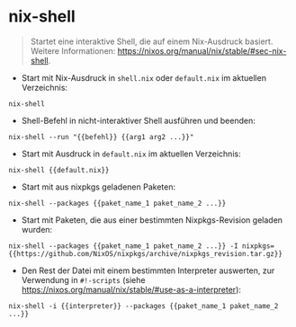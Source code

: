 # nix-shell

> Startet eine interaktive Shell, die auf einem Nix-Ausdruck basiert.
> Weitere Informationen: <https://nixos.org/manual/nix/stable/#sec-nix-shell>.

- Start mit Nix-Ausdruck in `shell.nix` oder `default.nix` im aktuellen Verzeichnis:

`nix-shell`

- Shell-Befehl in nicht-interaktiver Shell ausführen und beenden:

`nix-shell --run "{{befehl}} {{arg1 arg2 ...}}"`

- Start mit Ausdruck in `default.nix` im aktuellen Verzeichnis:

`nix-shell {{default.nix}}`

- Start mit aus nixpkgs geladenen Paketen:

`nix-shell --packages {{paket_name_1 paket_name_2 ...}}`

- Start mit Paketen, die aus einer bestimmten Nixpkgs-Revision geladen wurden:

`nix-shell --packages {{paket_name_1 paket_name_2 ...}} -I nixpkgs={{https://github.com/NixOS/nixpkgs/archive/nixpkgs_revision.tar.gz}}`

- Den Rest der Datei mit einem bestimmten Interpreter auswerten, zur Verwendung in `#!-scripts` (siehe <https://nixos.org/manual/nix/stable/#use-as-a-interpreter>):

`nix-shell -i {{interpreter}} --packages {{paket_name_1 paket_name_2 ...}}`
